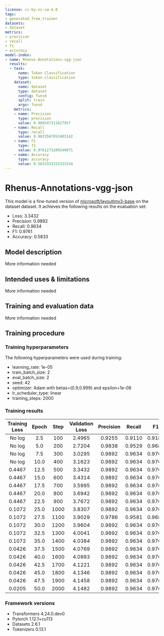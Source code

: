 ```yaml
---
license: cc-by-nc-sa-4.0
tags:
- generated_from_trainer
datasets:
- dataset
metrics:
- precision
- recall
- f1
- accuracy
model-index:
- name: Rhenus-Annotations-vgg-json
  results:
  - task:
      name: Token Classification
      type: token-classification
    dataset:
      name: dataset
      type: dataset
      config: funsd
      split: train
      args: funsd
    metrics:
    - name: Precision
      type: precision
      value: 0.989247311827957
    - name: Recall
      type: recall
      value: 0.9633507853403142
    - name: F1
      type: f1
      value: 0.9761273209549071
    - name: Accuracy
      type: accuracy
      value: 0.5833333333333334
---
```


<!-- This model card has been generated automatically according to the information the Trainer had access to. You
should probably proofread and complete it, then remove this comment. -->

# Rhenus-Annotations-vgg-json

This model is a fine-tuned version of [microsoft/layoutlmv3-base](https://huggingface.co/microsoft/layoutlmv3-base) on the dataset dataset.
It achieves the following results on the evaluation set:
- Loss: 3.3432
- Precision: 0.9892
- Recall: 0.9634
- F1: 0.9761
- Accuracy: 0.5833

## Model description

More information needed

## Intended uses & limitations

More information needed

## Training and evaluation data

More information needed

## Training procedure

### Training hyperparameters

The following hyperparameters were used during training:
- learning_rate: 1e-05
- train_batch_size: 2
- eval_batch_size: 2
- seed: 42
- optimizer: Adam with betas=(0.9,0.999) and epsilon=1e-08
- lr_scheduler_type: linear
- training_steps: 2000

### Training results

| Training Loss | Epoch | Step | Validation Loss | Precision | Recall | F1     | Accuracy |
|:-------------:|:-----:|:----:|:---------------:|:---------:|:------:|:------:|:--------:|
| No log        | 2.5   | 100  | 2.4965          | 0.9255    | 0.9110 | 0.9182 | 0.5637   |
| No log        | 5.0   | 200  | 2.7204          | 0.9838    | 0.9529 | 0.9681 | 0.5752   |
| No log        | 7.5   | 300  | 3.0295          | 0.9892    | 0.9634 | 0.9761 | 0.5833   |
| No log        | 10.0  | 400  | 3.1623          | 0.9892    | 0.9634 | 0.9761 | 0.5833   |
| 0.4467        | 12.5  | 500  | 3.3432          | 0.9892    | 0.9634 | 0.9761 | 0.5833   |
| 0.4467        | 15.0  | 600  | 3.4314          | 0.9892    | 0.9634 | 0.9761 | 0.5833   |
| 0.4467        | 17.5  | 700  | 3.5995          | 0.9892    | 0.9634 | 0.9761 | 0.5833   |
| 0.4467        | 20.0  | 800  | 3.6942          | 0.9892    | 0.9634 | 0.9761 | 0.5833   |
| 0.4467        | 22.5  | 900  | 3.7672          | 0.9892    | 0.9634 | 0.9761 | 0.5833   |
| 0.1072        | 25.0  | 1000 | 3.8307          | 0.9892    | 0.9634 | 0.9761 | 0.5833   |
| 0.1072        | 27.5  | 1100 | 3.9029          | 0.9786    | 0.9581 | 0.9683 | 0.5822   |
| 0.1072        | 30.0  | 1200 | 3.9604          | 0.9892    | 0.9634 | 0.9761 | 0.5833   |
| 0.1072        | 32.5  | 1300 | 4.0041          | 0.9892    | 0.9634 | 0.9761 | 0.5833   |
| 0.1072        | 35.0  | 1400 | 4.0384          | 0.9892    | 0.9634 | 0.9761 | 0.5833   |
| 0.0426        | 37.5  | 1500 | 4.0769          | 0.9892    | 0.9634 | 0.9761 | 0.5833   |
| 0.0426        | 40.0  | 1600 | 4.0993          | 0.9892    | 0.9634 | 0.9761 | 0.5833   |
| 0.0426        | 42.5  | 1700 | 4.1221          | 0.9892    | 0.9634 | 0.9761 | 0.5833   |
| 0.0426        | 45.0  | 1800 | 4.1346          | 0.9892    | 0.9634 | 0.9761 | 0.5833   |
| 0.0426        | 47.5  | 1900 | 4.1458          | 0.9892    | 0.9634 | 0.9761 | 0.5833   |
| 0.0205        | 50.0  | 2000 | 4.1482          | 0.9892    | 0.9634 | 0.9761 | 0.5833   |


### Framework versions

- Transformers 4.24.0.dev0
- Pytorch 1.12.1+cu113
- Datasets 2.6.1
- Tokenizers 0.13.1
